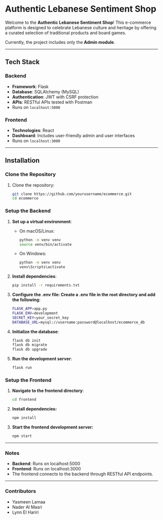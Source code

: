 # Authentic Lebanese Sentiment Shop

Welcome to the **Authentic Lebanese Sentiment Shop**! This e-commerce platform is designed to celebrate Lebanese culture and heritage by offering a curated selection of traditional products and board games.

Currently, the project includes only the **Admin module**.

---

## Tech Stack

### **Backend**
- **Framework**: Flask
- **Database**: SQLAlchemy (MySQL)
- **Authentication**: JWT with CSRF protection
- **APIs**: RESTful APIs tested with Postman
- Runs on `localhost:5000`

### **Frontend**
- **Technologies**: React
- **Dashboard**: Includes user-friendly admin and user interfaces
- Runs on `localhost:3000`

---

## Installation

### **Clone the Repository**
1. Clone the repository:
   ```bash
   git clone https://github.com/yourusername/ecommerce.git
   cd ecommerce

### Setup the Backend

1. **Set up a virtual environment**:

   - On macOS/Linux:
     ```bash
     python -m venv venv
     source venv/bin/activate
     ```

   - On Windows:
     ```bash
     python -m venv venv
     venv\Scripts\activate
     ```

2. **Install dependencies**:
   ```bash
   pip install -r requirements.txt

3. **Configure the .env file: Create a .env file in the root directory and add the following**:
   ```bash
   FLASK_APP=app.py
   FLASK_ENV=development
   SECRET_KEY=your_secret_key
   DATABASE_URL=mysql://username:password@localhost/ecommerce_db

4. **Initialize the database**:
   ```bash
   flask db init
   flask db migrate
   flask db upgrade

5. **Run the development server**:
   ```bash
   flask run

### Setup the Frontend
1. **Navigate to the frontend directory**:
   ```bash
   cd frontend

2. **Install dependencies:**
   ```bash
   npm install

3. **Start the frontend development server:**
   ```bash
   npm start

---

### Notes
- **Backend**: Runs on localhost:5000
- **Frontend**: Runs on localhost:3000
- The frontend connects to the backend through RESTful API endpoints.

---

### Contributors
- Yasmeen Lamaa
- Nader Al Masri
- Lynn El Hariri


